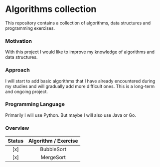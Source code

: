 # Algorithms collection

This repository contains a collection of algorithms, data structures and programming exercises. 

### Motivation
With this project I would like to improve my knowledge of algorithms and data structures. 

### Approach
I will start to add basic algorithms that I have already encountered during my studies and will gradually add more difficult ones. This is a long-term and ongoing project.

### Programming Language
Primarily I will use Python. But maybe I will also use Java or Go.

### Overview

| Status  | Algorithm / Exercise                  |
|:-------:|:-------------------------------------:|
|   [x]   | BubbleSort                            |
|   [x]   | MergeSort                             |
